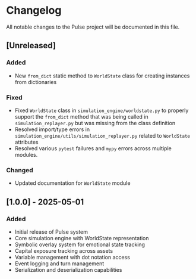 # Changelog

All notable changes to the Pulse project will be documented in this file.

## [Unreleased]

### Added
- New `from_dict` static method to `WorldState` class for creating instances from dictionaries

### Fixed
- Fixed `WorldState` class in `simulation_engine/worldstate.py` to properly support the `from_dict` method that was being called in `simulation_replayer.py` but was missing from the class definition
- Resolved import/type errors in `simulation_engine/utils/simulation_replayer.py` related to `WorldState` attributes
- Resolved various `pytest` failures and `mypy` errors across multiple modules.

### Changed
- Updated documentation for `WorldState` module

## [1.0.0] - 2025-05-01

### Added
- Initial release of Pulse system
- Core simulation engine with WorldState representation
- Symbolic overlay system for emotional state tracking
- Capital exposure tracking across assets
- Variable management with dot notation access
- Event logging and turn management
- Serialization and deserialization capabilities